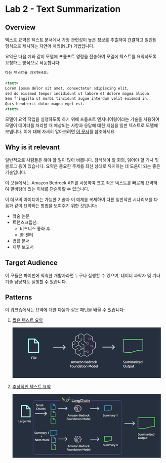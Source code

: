 # Lab 2 - Text Summarization

## Overview

텍스트 요약은 텍스트 문서에서 가장 관련성이 높은 정보를 추출하여 간결하고 일관된 형식으로 제시하는 자연어 처리(NLP) 기법입니다.

요약은 다음 예와 같이 모델에 프롬프트 명령을 전송하여 모델에 텍스트를 요약하도록 요청하는 방식으로 작동합니다:


```xml
다음 텍스트를 요약하세요:

<text>
Lorem ipsum dolor sit amet, consectetur adipiscing elit, 
sed do eiusmod tempor incididunt ut labore et dolore magna aliqua. 
Sem fringilla ut morbi tincidunt augue interdum velit euismod in. 
Quis hendrerit dolor magna eget est.
<text>
```

모델이 요약 작업을 실행하도록 하기 위해 프롬프트 엔지니어링이라는 기술을 사용하여 모델이 데이터를 처리할 때 예상되는 사항과 응답에 대한 지침을 일반 텍스트로 모델에 보냅니다. 이에 대해 자세히 알아보려면 [이 문서](https://www.promptingguide.ai/)를 참조하세요.

## Why is it relevant

일반적으로 사람들은 해야 할 일이 많아 바쁩니다. 참석해야 할 회의, 읽어야 할 기사 및 블로그 등이 있습니다. 요약은 중요한 주제를 최신 상태로 유지하는 데 도움이 되는 좋은 기술입니다.  

이 모듈에서는 Amazon Bedrock API를 사용하여 크고 작은 텍스트를 빠르게 요약하여 밑바탕에 있는 이해를 단순화할 수 있습니다.

이 데모의 아이디어는 가능한 기술과 이 예제를 복제하여 다른 일반적인 시나리오를 다음과 같이 요약하는 방법을 보여주기 위한 것입니다:

- 학술 논문
- 트랜스크립션:
    - 비즈니스 통화 후
    - 콜 센터
- 법률 문서
- 재무 보고서

## Target Audience

이 모듈은 파이썬에 익숙한 개발자라면 누구나 실행할 수 있으며, 데이터 과학자 및 기타 기술 담당자도 실행할 수 있습니다.

## Patterns

이 워크숍에서는 요약에 대한 다음과 같은 패턴을 배울 수 있습니다:

1. [짧은 텍스트 요약](./01.small-text-summarization-claude.ipynb)

    ![small text](./images/41-text-simple-1.png)

2. [추상적인 텍스트 요약](./02.long-text-summarization-titan.ipynb)

    ![large text](./images/42-text-summarization-2.png)